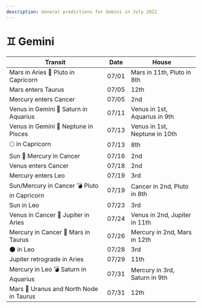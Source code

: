 ```yaml
---
description: General predictions for Gemini in July 2022
---
```


# ♊ Gemini

###

| Transit                                     | Date  | House                         |
| ------------------------------------------- | ----- | ----------------------------- |
| Mars in Aries 🔲 Pluto in Capricorn         | 07/01 | Mars in 11th, Pluto in 8th    |
| Mars enters Taurus                          | 07/05 | 12th                          |
| Mercury enters Cancer                       | 07/05 | 2nd                           |
| Venus in Gemini 🔺 Saturn in Aquarius       | 07/11 | Venus in 1st, Aquarius in 9th |
| Venus in Gemini 🔲 Neptune in Pisces        | 07/13 | Venus in 1st, Neptune in 10th |
|  🌕 in Capricorn                            | 07/13 | 8th                           |
| Sun 🖤 Mercury in Cancer                    | 07/16 | 2nd                           |
| Venus enters Cancer                         | 07/18 | 2nd                           |
| Mercury enters Leo                          | 07/19 | 3rd                           |
| Sun/Mercury in Cancer 💣 Pluto in Capricorn | 07/19 | Cancer in 2nd, Pluto in 8th   |
| Sun in Leo                                  | 07/23 | 3rd                           |
| Venus in Cancer 🔲 Jupiter in Aries         | 07/24 | Venus in 2nd, Jupiter in 11th |
| Mercury in Cancer 🔲 Mars in Taurus         | 07/26 | Mercury in 2nd, Mars in 12th  |
| 🌑 in Leo                                   | 07/28 | 3rd                           |
| Jupiter retrograde in Aries                 | 07/29 | 11th                          |
| Mercury in Leo 💣 Saturn in Aquarius        | 07/31 | Mercury in 3rd, Saturn in 9th |
| Mars 🖤 Uranus and North Node in Taurus     | 07/31 | 12th                          |




